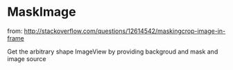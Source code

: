 MaskImage
=========

from: http://stackoverflow.com/questions/12614542/maskingcrop-image-in-frame


Get the arbitrary shape ImageView by providing backgroud and mask and image source



